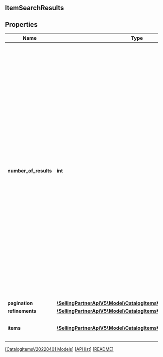## ItemSearchResults

## Properties

Name | Type | Description | Notes
------------ | ------------- | ------------- | -------------
**number_of_results** | **int** | For `identifiers`-based searches, the total number of Amazon catalog items found. For `keywords`-based searches, the estimated total number of Amazon catalog items matched by the search query (only results up to the page count limit will be returned per request regardless of the number found).<br><br>Note: The maximum number of items (ASINs) that can be returned and paged through is 1000. |
**pagination** | [**\SellingPartnerApiV5\Model\CatalogItemsV20220401\Pagination**](Pagination.md) |  |
**refinements** | [**\SellingPartnerApiV5\Model\CatalogItemsV20220401\Refinements**](Refinements.md) |  |
**items** | [**\SellingPartnerApiV5\Model\CatalogItemsV20220401\Item[]**](Item.md) | A list of items from the Amazon catalog. |

[[CatalogItemsV20220401 Models]](../) [[API list]](../../Api) [[README]](../../../README.md)
